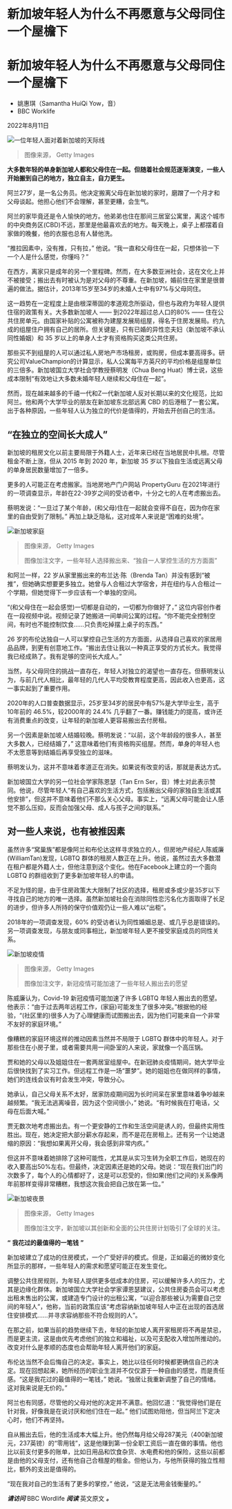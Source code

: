 # 新加坡年轻人为什么不再愿意与父母同住一个屋檐下

#  新加坡年轻人为什么不再愿意与父母同住一个屋檐下

  * 姚惠琪（Samantha HuiQi Yow，音） 
  * BBC Worklife 

2022年8月11日

![一位年轻人面对着新加坡的天际线](_126246526_4da24493-dc6d-4029-b7f7-fe645d8a6127.jpg)

> 图像来源，  Getty Images

**大多数年轻的单身新加坡人都和父母住在一起。但随着社会规范逐渐演变，一些人开始搬到自己的地方，独立自主，自力更生。**

阿兰27岁，是一名公务员。他决定搬离父母在新加坡的家时，磨蹭了一个月才和父母谈起。他担心他们不会理解，甚至更糟，会生气。

阿兰的家毕竟还是令人愉快的地方。他弟弟也住在那间三居室公寓里，离这个城市的中央商务区(CBD)不远，那里是他最喜欢去的地方。每天晚上，桌子上都摆着自家做的晚餐，他的衣服也总有人替他洗。

“推拉因素中，没有推，只有拉，” 他说。“我一直和父母住在一起，只想体验一下一个人是什么感觉，你懂吗？”

在西方，离家只是成年的另一个里程碑。然而，在大多数亚洲社会，这在文化上并不被接受；搬出去有时被认为是对父母的不尊重。在新加坡，婚前住在家里是很普遍的做法。据估计，2013年15岁至34岁的未婚人士中有97%与父母同住。

这一趋势在一定程度上是由根深蒂固的孝道观念所驱动，但也与政府为年轻人提供住宿的政策有关。大多数新加坡人 —— 到2022年超过总人口的80% —— 住在公共住房单元。由国家补贴的公寓被称为建屋发展局组屋，得名于住房发展局。约九成的组屋住户拥有自己的居所。但关键是，只有已婚的异性恋夫妇（新加坡不承认同性婚姻）和 35 岁以上的单身人士才有资格购买这类公共住房。

那些买不到组屋的人可以通过私人房地产市场租房，或购房，但成本要高得多。研究公司ValueChampion的计算显示，私人公寓每平方英尺的平均价格是组屋单位的三倍多。新加坡国立大学社会学教授蔡明发（Chua Beng Huat）博士说，这些成本限制“有效地让大多数未婚年轻人继续和父母住在一起”。

然而，现在越来越多的千禧一代和Z一代新加坡人反对长期以来的文化规范，比如阿兰。他和两个大学毕业的朋友在新加坡东北部远离 CBD 的后港租了一套公寓。出于各种原因，一些年轻人认为独立的代价是值得的，开始去开创自己的生活。

##  “在独立的空间长大成人”

新加坡的租房文化以前主要局限于外籍人士，近年来已经在当地居民中扎根。尽管租金不断上涨，但从 2015 年到 2020 年，新加坡 35 岁以下独自生活或远离父母的单身居民数量增加了一倍多。

更多的人可能正在考虑搬家。当地房地产门户网站 PropertyGuru 在2021年进行的一项调查显示，年龄在22-39岁之间的受访者中，十分之七的人在考虑搬出去。

蔡明发说：“一旦过了某个年龄，(和父母)住在一起就会变得不自在，因为你在家里的自由受到了限制。” 再加上缺乏隐私，这对成年人来说是“困难的处境”。

![新加坡家庭](_126265969_917f65cc-8eea-498f-8ea4-f568cc86bc8f.jpg)

> 图像来源，  Getty Images
>
> 图像加注文字，一些年轻人选择搬出来、“独自一人掌控生活的方方面面”

和阿兰一样，22 岁从家里搬出来的布兰达·陈（Brenda Tan）并没有感到“被推”，但她确实想要更多独立。她曾与人合租过大学宿舍，并在纽约与人合租过一个学期，但她觉得下一步应该有一个单独的空间。

“(和父母住在一起会感觉)一切都是自动的，一切都为你做好了，” 这位内容创作者在一段视频中说。视频记录了她搬进一间单间公寓的过程。“你不能完全控制空间，有时也不能控制饮食……只负责吃掉摆上桌子的东西。”

26 岁的布伦达独自一人可以掌控自己生活的方方面面，从选择自己喜欢的家居用品品牌，到更有创意地工作。“搬出去住让我以一种真正享受的方式长大。我觉得我已经成熟了。我有足够的空间长大成人。”

当然，与父母同住的挑战一直存在，年轻人对独立的渴望也一直存在。但蔡明发认为，与前几代人相比，最年轻的几代人平均受教育程度更高，因此收入也更高，这一事实起到了重要作用。

2020年的人口普查数据显示，25岁至34岁的居民中有57%是大学毕业生，高于10年前的 46.5%，较2000年的 24.4% 几乎翻了一番。赚钱能力的提高，或许还有消费重点的改变，让年轻的新加坡人更容易搬出去付房租。

另一个因素是新加坡人结婚较晚。蔡明发说：“以前，这个年龄段的很多人，甚至大多数人，已经结婚了，” 这意味着他们有资格购买组屋。然而，单身的年轻人也不太愿意等到结婚后再享受独立的滋味。

蔡明发认为，这并不意味着孝道正在消失。如果说有改变的话，那就是表达方式。

新加坡国立大学的另一位社会学家陈恩瑟（Tan Ern Ser，音）博士对此表示赞同。他说，尽管年轻人“有自己喜欢的生活方式，包括搬出父母的家独自生活或其他安排”，但这并不意味着他们不那么关心父母。事实上，“远离父母可能会让人感觉不那么压抑，反而会加强父母、成人与孩子之间的联系。”

##  对一些人来说，也有被推因素

虽然许多“窝巢族”都是像阿兰和布伦达这样寻求独立的人，但房地产经纪人陈威廉(WilliamTan)发现，LGBTQ 群体的租房人数正在上升。他说，虽然过去大多数潜在租户都是外籍人士，但他注意到这个变化。他在Facebook上建立的一个面向 LGBTQ 的群组收到了更多新加坡年轻人的申请。

不足为怪的是，由于住房政策大大限制了社区的选择，租房或多或少是35岁以下寻找自己的地方的唯一选择。虽然新加坡社会在消除同性恋污名化方面取得了长足的进步，但许多人所持的保守价值观仍让一些人难以“出柜”。

2018年的一项调查发现，60% 的受访者认为同性婚姻总是、或几乎总是错误的。另一项调查发现，与朋友或同事相比，新加坡年轻人更不接受家庭成员的同性关系。

![新加坡疫情](_126265968_ec52ee2c-22d6-469b-9a2c-18f16f6c2b14.jpg)

> 图像来源，  Getty Images
>
> 图像加注文字，新冠疫情可能加速了一些年轻人搬出去的愿望

陈威廉认为，Covid-19 新冠疫情可能加速了许多 LGBTQ 年轻人搬出去的愿望。他表示：“由于过去两年远程工作，(家庭)可能发生了很多冲突。”根据他的经验，“(社区里的)很多人为了心理健康而试图搬出去，因为他们可能来自一个非常不友好的家庭环境。”

像糟糕的家庭环境这样的推动因素当然并不局限于 LGBTQ 群体中的年轻人。对于那些住在小房子里，或者需要共用一间卧室的人来说，家就像一个高压锅。

贾和她的父母以及姐姐住在一套两居室组屋中。在新冠肺炎疫情期间，她大学毕业后很快找到了实习工作。但远程工作是一场“噩梦”。她的姐姐也在做同样的事情，她们的连线会议有时会发生冲突，导致分心。

她承认，自己父母关系不太好，居家防疫期间因为长时间呆在家里意味着争吵越来越频繁。“我无法逃离噪音，因为这个空间很小，” 她说。“有时候我在打电话，父母在后面大喊。”

贾无数次地考虑搬出去。有一个更安静的工作和生活空间是诱人的，但最终实用性胜出。现在，她决定把大部分薪水存起来，而不是花在房租上。还有另一个让她退缩的原因：“我想如果离开父母，我会感到非常内疚。”

但这并不意味着她排除了这种可能性，尤其是从实习生转为全职工作后，她现在的收入要高出50%左右。但最终，决定因素还是她的父母。她说：“现在我们出门的次数多了，每个人的心情都好了，这是可以忍受的，但如果(他们之间的)关系像两年前那样变得非常糟糕，我想这次我会把自己放在第一位。”

![新加坡夜景](_126259406_0c0b51b4-579b-4e99-a651-bdd8ba27ad9c.jpg)

> 图像来源，  Getty Images
>
> 图像加注文字，新加坡以其创新和全面的公共住房计划吸引了全球的关注。

**“** **我花过的最值得的一笔钱** **”**

新加坡建立了成功的住房模式，一个广受好评的模式。但是，正如最近的微妙变化所显示的那样，一些年轻人的需求和愿望可能正在发生变化。

调整公共住房规则，为年轻人提供更多低成本的住房，可以缓解许多人的压力，尤其是边缘化群体。新加坡国立大学社会学家谭恩瑟建议，公共住房委员会可以考虑出租未售出的公寓，或建造专门设计的出租公寓，“以迎合那些被认为需要自己空间的年轻人”，他称，当前的政策应该“考虑容纳新加坡年轻人中正在出现的首选居住安排模式……并寻求容纳那些不符合规则的人”。

在那之前，如果当前的趋势继续下去，年轻的新加坡人离开家租房将不再是禁忌，而是更主流，这是由优先考虑他们的独立和福祉，以及可支配收入增加所推动的。改变对什么是孝顺的态度也会帮助年轻人离开他们的家庭。

布伦达当然不会后悔自己的决定。事实上，她比以往任何时候都更确信自己的决定。现在回想起来，她所经历的职业生涯并不仅仅源于一种自由的感觉，而是责任感。“这是我花过的最值得的一笔钱，” 她说。“独居让我重新调整了自己的情绪。这对我来说是无价的。”

阿兰也有同感，尽管他的父母对他的决定并不满意。他回忆道：“我觉得他们是在针对我，好像我是在说讨厌和他们住在一起。” 他们试图劝阻他，但当阿兰下定决心时，他们不再坚持。

自从搬出去后，他的生活成本大幅上升。他仍然每月给父母287美元（400新加坡元，237英镑）的“零用钱”，这是他赚到第一份全职工资后一直在做的事情。他也比以前支付更多的账单，比如日用品和饮食杂货、水电费和他的保险，这些以前都是由他的父母支付，还有他自己合租屋的租金。但他认为，与他所获得的独立性相比，额外的支出是值得的。

“现在我对自己的生活有了更多的掌控，” 他说，“这是无法用金钱衡量的。”

_**请访问**_ BBC Wordlife  _**阅读**_ 英文原文  _**。**_


